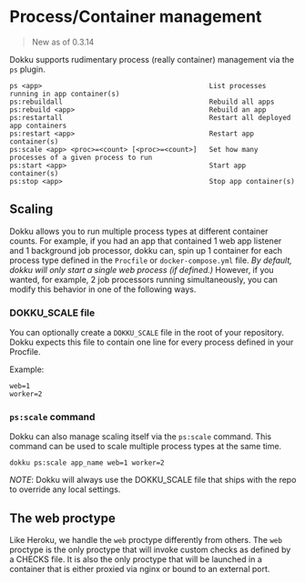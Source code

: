 # Process/Container management

> New as of 0.3.14

Dokku supports rudimentary process (really container) management via the `ps` plugin.

```
ps <app>                                         List processes running in app container(s)
ps:rebuildall                                    Rebuild all apps
ps:rebuild <app>                                 Rebuild an app
ps:restartall                                    Restart all deployed app containers
ps:restart <app>                                 Restart app container(s)
ps:scale <app> <proc>=<count> [<proc>=<count>]   Set how many processes of a given process to run
ps:start <app>                                   Start app container(s)
ps:stop <app>                                    Stop app container(s)
```

## Scaling

Dokku allows you to run multiple process types at different container counts. For example, if you had an app that contained 1 web app listener and 1 background job processor, dokku can, spin up 1 container for each process type defined in the `Procfile` or `docker-compose.yml` file. *By default, dokku will only start a single web process (if defined.)* However, if you wanted, for example, 2 job processors running simultaneously, you can modify this behavior in one of the following ways.

### DOKKU_SCALE file

You can optionally create a `DOKKU_SCALE` file in the root of your repository. Dokku expects this file to contain one line for every process defined in your Procfile.

Example:
```
web=1
worker=2
```

### `ps:scale` command

Dokku can also manage scaling itself via the `ps:scale` command. This command can be used to scale multiple process types at the same time.

```
dokku ps:scale app_name web=1 worker=2
```

*NOTE*: Dokku will always use the DOKKU_SCALE file that ships with the repo to override any local settings.


## The web proctype

Like Heroku, we handle the `web` proctype differently from others. The `web` proctype is the only proctype that will invoke custom checks as defined by a CHECKS file. It is also the only proctype that will be launched in a container that is either proxied via nginx or bound to an external port.
